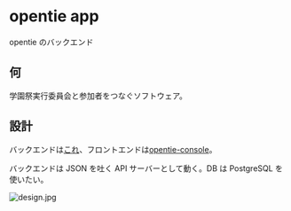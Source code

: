 # opentie app

opentie のバックエンド

## 何

学園祭実行委員会と参加者をつなぐソフトウェア。

## 設計

バックエンドは[これ](https://github.com/opentie/opentie-app)、フロントエンドは[opentie-console](https://github.com/opentie/opentie-console)。

バックエンドは JSON を吐く API サーバーとして動く。DB は PostgreSQL を使いたい。

![design.jpg](https://github.com/opentie/opentie-app/wiki/design.jpg)
